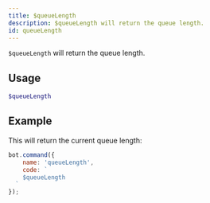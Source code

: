 ```yaml
---
title: $queueLength
description: $queueLength will return the queue length.
id: queueLength
---
```


`$queueLength` will return the queue length.

## Usage

```php
$queueLength
```

## Example

This will return the current queue length:

```javascript
bot.command({
    name: 'queueLength',
    code: `
    $queueLength
  `
});
```